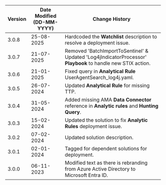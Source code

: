 | **Version** | **Date Modified (DD-MM-YYYY)** | **Change History**                                                         |
|-------------|--------------------------------|----------------------------------------------------------------------------|
| 3.0.8       | 25-08-2025                     | Hardcoded the **Watchlist** description to resolve a deployment issue.|
| 3.0.7       | 21-07-2025                     | Removed 'BatchImportToSentinel' & Updated 'Log4jIndicatorProcessor' **Playbook** to handle new STIX action.                 |
| 3.0.6       | 21-01-2025                     | Fixed query in  **Analytical Rule** UserAgentSearch_log4j.yaml.             |
| 3.0.5       | 26-07-2024                     | Updated **Analytical Rule** for missing TTP. 								|
| 3.0.4       | 31-05-2024                     | Added missing AMA **Data Connector** reference in **Analytic rules** and **Hunting Query**.      |
| 3.0.3       | 15-02-2024                     | Updated the solution to fix **Analytic Rules** deployment issue.            |
| 3.0.2       | 07-02-2024                     | Updated solution description.                                               |
| 3.0.1       | 02-01-2024                     | Tagged for dependent solutions for deployment.                              |
| 3.0.0       | 06-11-2023                     | Modified text as there is rebranding from Azure Active Directory to Microsoft Entra ID.   |